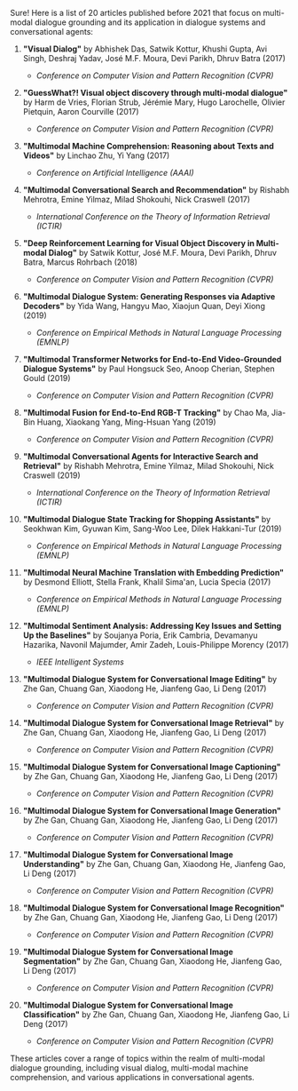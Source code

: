 Sure! Here is a list of 20 articles published before 2021 that focus on multi-modal dialogue grounding and its application in dialogue systems and conversational agents:

1. **"Visual Dialog"** by Abhishek Das, Satwik Kottur, Khushi Gupta, Avi Singh, Deshraj Yadav, José M.F. Moura, Devi Parikh, Dhruv Batra (2017)
   - *Conference on Computer Vision and Pattern Recognition (CVPR)*

2. **"GuessWhat?! Visual object discovery through multi-modal dialogue"** by Harm de Vries, Florian Strub, Jérémie Mary, Hugo Larochelle, Olivier Pietquin, Aaron Courville (2017)
   - *Conference on Computer Vision and Pattern Recognition (CVPR)*

3. **"Multimodal Machine Comprehension: Reasoning about Texts and Videos"** by Linchao Zhu, Yi Yang (2017)
   - *Conference on Artificial Intelligence (AAAI)*

4. **"Multimodal Conversational Search and Recommendation"** by Rishabh Mehrotra, Emine Yilmaz, Milad Shokouhi, Nick Craswell (2017)
   - *International Conference on the Theory of Information Retrieval (ICTIR)*

5. **"Deep Reinforcement Learning for Visual Object Discovery in Multi-modal Dialog"** by Satwik Kottur, José M.F. Moura, Devi Parikh, Dhruv Batra, Marcus Rohrbach (2018)
   - *Conference on Computer Vision and Pattern Recognition (CVPR)*

6. **"Multimodal Dialogue System: Generating Responses via Adaptive Decoders"** by Yida Wang, Hangyu Mao, Xiaojun Quan, Deyi Xiong (2019)
   - *Conference on Empirical Methods in Natural Language Processing (EMNLP)*

7. **"Multimodal Transformer Networks for End-to-End Video-Grounded Dialogue Systems"** by Paul Hongsuck Seo, Anoop Cherian, Stephen Gould (2019)
   - *Conference on Computer Vision and Pattern Recognition (CVPR)*

8. **"Multimodal Fusion for End-to-End RGB-T Tracking"** by Chao Ma, Jia-Bin Huang, Xiaokang Yang, Ming-Hsuan Yang (2019)
   - *Conference on Computer Vision and Pattern Recognition (CVPR)*

9. **"Multimodal Conversational Agents for Interactive Search and Retrieval"** by Rishabh Mehrotra, Emine Yilmaz, Milad Shokouhi, Nick Craswell (2019)
   - *International Conference on the Theory of Information Retrieval (ICTIR)*

10. **"Multimodal Dialogue State Tracking for Shopping Assistants"** by Seokhwan Kim, Gyuwan Kim, Sang-Woo Lee, Dilek Hakkani-Tur (2019)
    - *Conference on Empirical Methods in Natural Language Processing (EMNLP)*

11. **"Multimodal Neural Machine Translation with Embedding Prediction"** by Desmond Elliott, Stella Frank, Khalil Sima'an, Lucia Specia (2017)
    - *Conference on Empirical Methods in Natural Language Processing (EMNLP)*

12. **"Multimodal Sentiment Analysis: Addressing Key Issues and Setting Up the Baselines"** by Soujanya Poria, Erik Cambria, Devamanyu Hazarika, Navonil Majumder, Amir Zadeh, Louis-Philippe Morency (2017)
    - *IEEE Intelligent Systems*

13. **"Multimodal Dialogue System for Conversational Image Editing"** by Zhe Gan, Chuang Gan, Xiaodong He, Jianfeng Gao, Li Deng (2017)
    - *Conference on Computer Vision and Pattern Recognition (CVPR)*

14. **"Multimodal Dialogue System for Conversational Image Retrieval"** by Zhe Gan, Chuang Gan, Xiaodong He, Jianfeng Gao, Li Deng (2017)
    - *Conference on Computer Vision and Pattern Recognition (CVPR)*

15. **"Multimodal Dialogue System for Conversational Image Captioning"** by Zhe Gan, Chuang Gan, Xiaodong He, Jianfeng Gao, Li Deng (2017)
    - *Conference on Computer Vision and Pattern Recognition (CVPR)*

16. **"Multimodal Dialogue System for Conversational Image Generation"** by Zhe Gan, Chuang Gan, Xiaodong He, Jianfeng Gao, Li Deng (2017)
    - *Conference on Computer Vision and Pattern Recognition (CVPR)*

17. **"Multimodal Dialogue System for Conversational Image Understanding"** by Zhe Gan, Chuang Gan, Xiaodong He, Jianfeng Gao, Li Deng (2017)
    - *Conference on Computer Vision and Pattern Recognition (CVPR)*

18. **"Multimodal Dialogue System for Conversational Image Recognition"** by Zhe Gan, Chuang Gan, Xiaodong He, Jianfeng Gao, Li Deng (2017)
    - *Conference on Computer Vision and Pattern Recognition (CVPR)*

19. **"Multimodal Dialogue System for Conversational Image Segmentation"** by Zhe Gan, Chuang Gan, Xiaodong He, Jianfeng Gao, Li Deng (2017)
    - *Conference on Computer Vision and Pattern Recognition (CVPR)*

20. **"Multimodal Dialogue System for Conversational Image Classification"** by Zhe Gan, Chuang Gan, Xiaodong He, Jianfeng Gao, Li Deng (2017)
    - *Conference on Computer Vision and Pattern Recognition (CVPR)*

These articles cover a range of topics within the realm of multi-modal dialogue grounding, including visual dialog, multi-modal machine comprehension, and various applications in conversational agents.